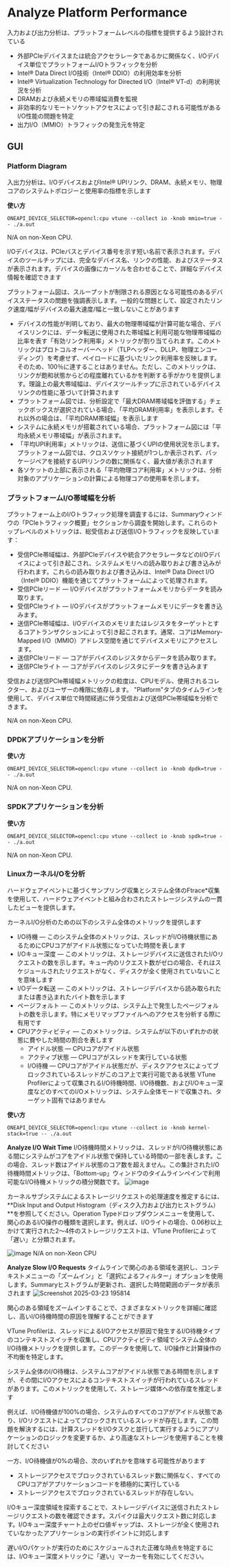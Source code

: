 # Analyze Platform Performance
入力および出力分析は、プラットフォームレベルの指標を提供するよう設計されている
- 外部PCIeデバイスまたは統合アクセラレータであるかに関係なく、I/Oデバイス単位でプラットフォームI/Oトラフィックを分析
- Intel® Data Direct I/O技術（Intel® DDIO）の利用効率を分析
- Intel® Virtualization Technology for Directed I/O（Intel® VT-d）の利用状況を分析
- DRAMおよび永続メモリの帯域幅消費を監視
- 非効率的なリモートソケットアクセスによって引き起こされる可能性があるI/O性能の問題を特定
- 出力I/O（MMIO）トラフィックの発生元を特定


## GUI

### Platform Diagram 
入出力分析は、I/OデバイスおよびIntel® UPIリンク、DRAM、永続メモリ、物理コアのシステムトポロジーと使用率の指標を示します

**使い方**
```
ONEAPI_DEVICE_SELECTOR=opencl:cpu vtune --collect io -knob mmio=true -- ./a.out
```
N/A on non-Xeon CPU.

I/Oデバイスは、PCIeバスとデバイス番号を示す短い名前で表示されます。デバイスのツールチップには、完全なデバイス名、リンクの性能、およびステータスが表示されます。デバイスの画像にカーソルを合わせることで、詳細なデバイス情報を確認できます

プラットフォーム図は、スループットが制限される原因となる可能性のあるデバイスステータスの問題を強調表示します。一般的な問題として、設定されたリンク速度/幅がデバイスの最大速度/幅と一致しないことがあります

- デバイスの性能が判明しており、最大の物理帯域幅が計算可能な場合、デバイスリンクには、データ転送に使用された帯域幅と利用可能な物理帯域幅の比率を表す「有効リンク利用率」メトリックが割り当てられます。このメトリックはプロトコルオーバーヘッド（TLPヘッダー、DLLP、物理エンコーディング）を考慮せず、ペイロードに基づいたリンク利用率を反映します。そのため、100％に達することはありません。ただし、このメトリックは、リンクが飽和状態からどの程度離れているかを判断する手がかりを提供します。理論上の最大帯域幅は、デバイスツールチップに示されているデバイスリンクの性能に基づいて計算されます
- プラットフォーム図では、分析設定で「最大DRAM帯域幅を評価する」チェックボックスが選択されている場合、「平均DRAM利用率」を表示します。それ以外の場合は、「平均DRAM帯域幅」を表示します
- システムに永続メモリが搭載されている場合、プラットフォーム図には「平均永続メモリ帯域幅」が表示されます。
- 「平均UPI利用率」メトリックは、送信に基づくUPIの使用状況を示します。プラットフォーム図では、クロスソケット接続が1つしか表示されず、パッケージペアを接続するUPIリンクの数に関係なく、最大値が表示されます
- 各ソケットの上部に表示される「平均物理コア利用率」メトリックは、分析対象のアプリケーションの計算による物理コアの使用率を示します。

### プラットフォームI/O帯域幅を分析
プラットフォーム上のI/Oトラフィック処理を調査するには、Summaryウィンドウの「PCIeトラフィック概要」セクションから調査を開始します。これらのトップレベルのメトリックは、総受信および送信I/Oトラフィックを反映しています：
- 受信PCIe帯域幅は、外部PCIeデバイスや統合アクセラレータなどのI/Oデバイスによって引き起こされ、システムメモリへの読み取りおよび書き込みが行われます。これらの読み取りおよび書き込みは、Intel® Data Direct I/O（Intel® DDIO）機能を通じてプラットフォームによって処理されます。
- 受信PCIeリード — I/Oデバイスがプラットフォームメモリからデータを読み取ります。
- 受信PCIeライト — I/Oデバイスがプラットフォームメモリにデータを書き込みます。
- 送信PCIe帯域幅は、I/Oデバイスのメモリまたはレジスタをターゲットとするコアトランザクションによって引き起こされます。通常、コアはMemory-Mapped I/O（MMIO）アドレス空間を通じてデバイスメモリにアクセスします。
- 送信PCIeリード — コアがデバイスのレジスタからデータを読み取ります。
- 送信PCIeライト — コアがデバイスのレジスタにデータを書き込みます

受信および送信PCIe帯域幅メトリックの粒度は、CPUモデル、使用されるコレクター、およびユーザーの権限に依存します。
"Platform"タブのタイムラインを使用して、デバイス単位で時間経過に伴う受信および送信PCIe帯域幅を分析できます。

N/A on non-Xeon CPU.

### DPDKアプリケーションを分析
**使い方**
```
ONEAPI_DEVICE_SELECTOR=opencl:cpu vtune --collect io -knob dpdk=true -- ./a.out
```

N/A on non-Xeon CPU.

### SPDKアプリケーションを分析
**使い方**
```
ONEAPI_DEVICE_SELECTOR=opencl:cpu vtune --collect io -knob spdk=true -- ./a.out
```

N/A on non-Xeon CPU.

### LinuxカーネルI/Oを分析
ハードウェアイベントに基づくサンプリング収集とシステム全体のFtrace*収集を使用して、ハードウェアイベントと組み合わされたストレージシステムの一貫したビューを提供します。

カーネルI/O分析のための以下のシステム全体のメトリックを提供します
- I/O待機 — このシステム全体のメトリックは、スレッドがI/O待機状態にあるためにCPUコアがアイドル状態になっていた時間を表します
- I/Oキュー深度 — このメトリックは、ストレージデバイスに送信されたI/Oリクエストの数を示します。キュー内のリクエスト数がゼロの場合、それはスケジュールされたリクエストがなく、ディスクが全く使用されていないことを意味します
- I/Oデータ転送 — このメトリックは、ストレージデバイスから読み取られたまたは書き込まれたバイト数を示します
- ページフォルト — このメトリックは、システム上で発生したページフォルトの数を示します。特にメモリマップファイルへのアクセスを分析する際に有用です
- CPUアクティビティ — このメトリックは、システムが以下のいずれかの状態に費やした時間の割合を表します
  - アイドル状態 — CPUコアがアイドル状態
  - アクティブ状態 — CPUコアがスレッドを実行している状態
  - I/O待機 — CPUコアがアイドル状態だが、ディスクアクセスによってブロックされているスレッドがこのコア上で実行可能である状態
 VTune Profilerによって収集されるI/O待機時間、I/O待機数、およびI/Oキュー深度などのすべてのI/Oメトリックは、システム全体モードで収集され、ターゲット固有ではありません

**使い方**
```
ONEAPI_DEVICE_SELECTOR=opencl:cpu vtune --collect io -knob kernel-stack=true -- ./a.out
```
**Analyze I/O Wait Time**
I/O待機時間メトリックは、スレッドがI/O待機状態にある間にシステムがコアをアイドル状態で保持している時間の一部を表します。この場合、スレッド数はアイドル状態のコア数を超えません。この集計されたI/O待機時間メトリックは、「Bottom-up」ウィンドウのタイムラインペインで利用可能なI/O待機メトリックの積分関数です。
![image](https://github.com/user-attachments/assets/75307558-48e8-4d14-ae9a-89ac2bbf3d5a)

カーネルサブシステムによるストレージリクエストの処理速度を推定するには、**Disk Input and Output Histogram（ディスク入力および出力ヒストグラム）**を参照してください。Operation Typeドロップダウンメニューを使用して、関心のあるI/O操作の種類を選択します。例えば、I/Oライトの場合、0.06秒以上かけて実行された2〜4件のストレージリクエストは、VTune Profilerによって「遅い」と分類されます。

![image](https://github.com/user-attachments/assets/dff0e7c5-aec8-40a5-bdaf-a89ff00a375f)
N/A on non-Xeon CPU

**Analyze Slow I/O Requests**
タイムラインで関心のある領域を選択し、コンテキストメニューの「ズームイン」と「選択によるフィルター」オプションを使用します。Summaryヒストグラムが更新され、選択した時間範囲のデータが表示されます
![Screenshot 2025-03-23 195814](https://github.com/user-attachments/assets/93ab6981-e649-4759-b232-d043357c0d76)

関心のある領域をズームインすることで、さまざまなメトリックを詳細に確認し、高いI/O待機時間の原因を理解することができます

VTune Profilerは、スレッドによるI/Oアクセスが原因で発生するI/O待機タイプのコンテキストスイッチを収集し、CPUアクティビティ領域でシステム全体のI/O待機メトリックを提供します。このデータを使用して、I/O操作と計算操作の不均衡を特定します。

システム全体のI/O待機は、システムコアがアイドル状態である時間を示しますが、その間にI/Oアクセスによるコンテキストスイッチが行われているスレッドがあります。このメトリックを使用して、ストレージ媒体への依存度を推定します

例えば、I/O待機値が100%の場合、システムのすべてのコアがアイドル状態であり、I/Oリクエストによってブロックされているスレッドが存在します。この問題を解決するには、計算スレッドをI/Oタスクと並行して実行するようにアプリケーションのロジックを変更するか、より高速なストレージを使用することを検討してください

一方、I/O待機値が0%の場合、次のいずれかを意味する可能性があります
- ストレージアクセスでブロックされているスレッド数に関係なく、すべてのCPUコアがアプリケーションコードを積極的に実行している
- ストレージアクセスでブロックされているスレッドが存在しない。

I/Oキュー深度領域を探索することで、ストレージデバイスに送信されたストレージリクエストの数を確認できます。スパイクは最大リクエスト数に対応します。I/Oキュー深度チャート上のゼロ値ギャップは、ストレージが全く使用されていなかったアプリケーションの実行ポイントに対応します

遅いI/Oパケットが実行のためにスケジュールされた正確な時点を特定するには、I/Oキュー深度メトリックに「遅い」マーカーを有効にしてください。





